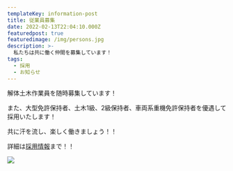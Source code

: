 ```yaml
---
templateKey: information-post
title: 従業員募集
date: 2022-02-13T22:04:10.000Z
featuredpost: true
featuredimage: /img/persons.jpg
description: >-
  私たちは共に働く仲間を募集しています！
tags:
  - 採用
  - お知らせ
---
```


解体土木作業員を随時募集しています！

また、大型免許保持者、土木1級、2級保持者、車両系重機免許保持者を優遇して採用いたします！

共に汗を流し、楽しく働きましょう！！

詳細は[採用情報](/recruit)まで！！

![](/img/persons.jpg)